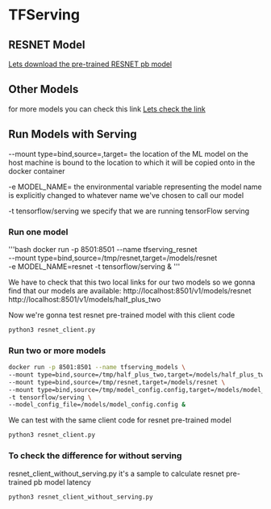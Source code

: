 # TFServing

## RESNET Model
[Lets download the pre-trained RESNET pb model](https://storage.googleapis.com/download.tensorflow.org/models/official/20181001_resnet/savedmodels/resnet_v2_fp32_savedmodel_NHWC_jpg.tar.gz)

## Other Models

for more models you can check this link
[Lets check the link](https://github.com/tensorflow/serving/tree/master/tensorflow_serving/servables/tensorflow/testdata)

## Run Models with Serving

--mount type=bind,source=<model location on host>,target=<model location in container>
the location of the ML model on the host machine is bound to the location to which it will be copied onto in the docker container

-e MODEL_NAME=<model name>
the environmental variable representing the model name is explicitly changed to whatever name we've chosen to call our model 

-t tensorflow/serving
we specify that we are running tensorFlow serving

### Run one model

'''bash
docker run -p 8501:8501 --name tfserving_resnet \
--mount type=bind,source=/tmp/resnet,target=/models/resnet \
-e MODEL_NAME=resnet -t tensorflow/serving &
'''

We have to check that this two local links for our two models so we gonna find that our models are available:
http://localhost:8501/v1/models/resnet
http://localhost:8501/v1/models/half_plus_two

Now we're gonna test resnet pre-trained model with this client code
```bash
python3 resnet_client.py
```

### Run two or more models

```bash
docker run -p 8501:8501 --name tfserving_models \
--mount type=bind,source=/tmp/half_plus_two,target=/models/half_plus_two \
--mount type=bind,source=/tmp/resnet,target=/models/resnet \
--mount type=bind,source=/tmp/model_config.config,target=/models/model_config.config \
-t tensorflow/serving \
--model_config_file=/models/model_config.config &
```

We can test with the same client code for resnet pre-trained model
```bash
python3 resnet_client.py
```

### To check the difference for without serving

resnet_client_without_serving.py it's a sample to calculate resnet pre-trained pb model latency

```bash
python3 resnet_client_without_serving.py
```